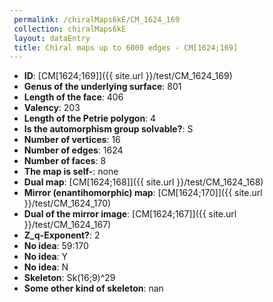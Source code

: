 ```yaml
--- 
 permalink: /chiralMaps6kE/CM_1624_169 
 collection: chiralMaps6kE
 layout: dataEntry
 title: Chiral maps up to 6000 edges - CM[1624;169]
---
```


- **ID**: [CM[1624;169]]({{ site.url }}/test/CM_1624_169)
- **Genus of the underlying surface**: 801
- **Length of the face**: 406
- **Valency**: 203
- **Length of the Petrie polygon**: 4
- **Is the automorphism group solvable?**: S
- **Number of vertices**: 16
- **Number of edges**: 1624
- **Number of faces**: 8
- **The map is self-**: none
- **Dual map**: [CM[1624;168]]({{ site.url }}/test/CM_1624_168)
- **Mirror (enantihomorphic) map**: [CM[1624;170]]({{ site.url }}/test/CM_1624_170)
- **Dual of the mirror image**: [CM[1624;167]]({{ site.url }}/test/CM_1624_167)
- **Z_q-Exponent?**: 2
- **No idea**:  59:170
- **No idea**: Y
- **No idea**: N
- **Skeleton**: Sk(16;9)^29
- **Some other kind of skeleton**: nan
